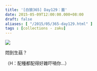 ```yaml
---
title: '[白狼365] Day129：菌'
date: 2015-05-09T12:00:00.000+08:00
draft: false
aliases: [ "/2015/05/365-day129.html" ]
tags : [collections - zaku]
---
```


![](/images/zaku129.jpg)

悶到生菇？  
  
（H：配種都配得好雜吓喎你...）

